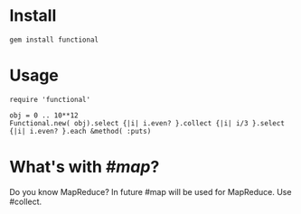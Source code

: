 Install
=======

	gem install functional

Usage
=====

	require 'functional'
	
	obj = 0 .. 10**12
	Functional.new( obj).select {|i| i.even? }.collect {|i| i/3 }.select {|i| i.even? }.each &method( :puts)

What's with _#map_?
=================

Do you know MapReduce?  In future #map will be used for MapReduce.  Use #collect.
